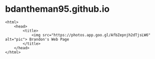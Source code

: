 # bdantheman95.github.io
    <html>
        <head>
            <title>
                <img src="https://photos.app.goo.gl/AfbZepnjh2dTjsLW6" alt="pic"> Brandon's Web Page
            </title>
        </head>
    </html>
